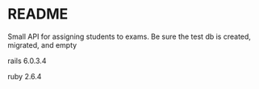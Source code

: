 # README

Small API for assigning students to exams.
Be sure the test db is created, migrated, and empty

rails 6.0.3.4

ruby 2.6.4


